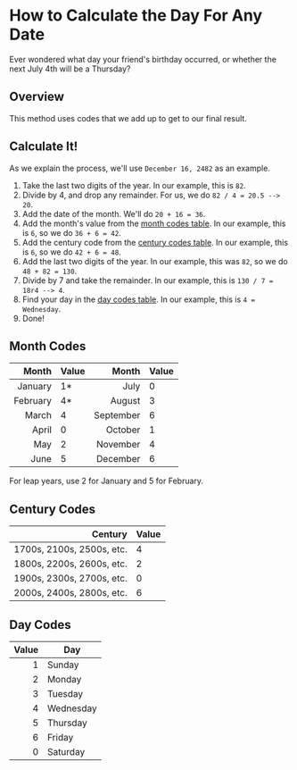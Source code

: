 # How to Calculate the Day For Any Date
Ever wondered what day your friend's birthday occurred, or whether the next July 4th will be a Thursday?

## Overview
This method uses codes that we add up to get to our final result.

## Calculate It!
As we explain the process, we'll use `December 16, 2482` as an example.

 1. Take the last two digits of the year. In our example, this is `82`.
 2. Divide by 4, and drop any remainder. For us, we do `82 / 4 = 20.5 --> 20`.
 3. Add the date of the month. We'll do `20 + 16 = 36`.
 4. Add the month's value from the [month codes table](#month-codes). In our example, this is `6`, so we do `36 + 6 = 42`.
 5. Add the century code from the [century codes table](#century-codes). In our example, this is `6`, so we do `42 + 6 = 48`.
 6. Add the last two digits of the year. In our example, this was `82`, so we do `48 + 82 = 130`.
 7. Divide by 7 and take the remainder. In our example, this is `130 / 7 = 18r4 --> 4`.
 8. Find your day in the [day codes table](#day-codes). In our example, this is `4 = Wednesday`.
 9. Done!

## Month Codes

| Month    | Value | Month     | Value |
|---------:|-------|----------:|-------|
|  January | 1\*   |      July | 0     |
| February | 4\*   |    August | 3     |
|    March | 4     | September | 6     |
|    April | 0     |   October | 1     |
|      May | 2     |  November | 4     |
|     June | 5     |  December | 6     |

For leap years, use 2 for January and 5 for February.

## Century Codes

|                   Century | Value |
|--------------------------:|-------|
| 1700s, 2100s, 2500s, etc. | 4     |
| 1800s, 2200s, 2600s, etc. | 2     |
| 1900s, 2300s, 2700s, etc. | 0     |
| 2000s, 2400s, 2800s, etc. | 6     |

## Day Codes

| Value | Day       |
|------:|-----------|
|     1 | Sunday    |
|     2 | Monday    |
|     3 | Tuesday   |
|     4 | Wednesday |
|     5 | Thursday  |
|     6 | Friday    |
|     0 | Saturday  |

